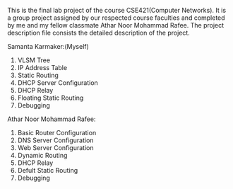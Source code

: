 This is the final lab project of the course CSE421(Computer Networks). It is a group project assigned by our respected course faculties and completed by me and my fellow classmate Athar Noor Mohammad Rafee. The project description file consists the detailed description of the project.

Samanta Karmaker:(Myself)
1. VLSM Tree
2. IP Address Table
3. Static Routing
4. DHCP Server Configuration
5. DHCP Relay
6. Floating Static Routing
7. Debugging

Athar Noor Mohammad Rafee:
1. Basic Router Configuration
2. DNS Server Configuration
3. Web Server Configuration
4. Dynamic Routing
5. DHCP Relay
6. Defult Static Routing
7. Debugging

